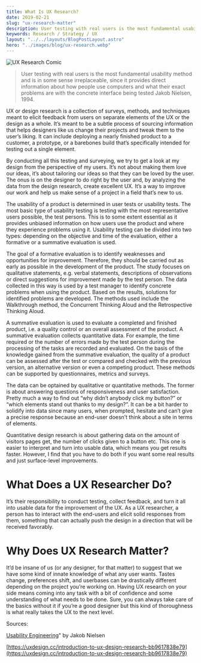 ```yaml
---
title: What Is UX Research?
date: 2019-02-21
slug: "ux-research-matter"
description: User testing with real users is the most fundamental usability method and is in some sense irreplaceable, since it provides direct information about how people use computers and what their exact problems are with the concrete interface being tested.
keywords: Research / Strategy / UX
layout: "../../layouts/BlogPostLayout.astro"
hero: "../images/blog/ux-research.webp"
---
```


<img src="../images/blog/ux-research.webp" alt="UX Research Comic"/>

> User testing with real users is the most fundamental usability method and is in some sense irreplaceable, since it provides direct information about how people use computers and what their exact problems are with the concrete interface being tested
> Jakob Nielsen, 1994.

UX or design research is a collection of surveys, methods, and techniques meant to elicit feedback from users on separate elements of the UX or the design as a whole. It’s meant to be a subtle process of sourcing information that helps designers like us change their projects and tweak them to the user’s liking. It can include deploying a nearly finished product to a customer, a prototype, or a barebones build that’s specifically intended for testing out a single element.

By conducting all this testing and surveying, we try to get a look at my design from the perspective of my users. It’s not about making them love our ideas, it’s about tailoring our ideas so that they can be loved by the user. The onus is on the designer to do right by the user and, by analyzing the data from the design research, create excellent UX. It’s a way to improve our work and help us make sense of a project in a field that’s new to us.

The usability of a product is determined in user tests or usability tests. The most basic type of usability testing is testing with the most representative users possible, the test persons. This is to some extent essential as it provides unbiased information on how users use the product and where they experience problems using it. Usability testing can be divided into two types: depending on the objective and time of the evaluation, either a formative or a summative evaluation is used.

The goal of a formative evaluation is to identify weaknesses and opportunities for improvement. Therefore, they should be carried out as early as possible in the development of the product. The study focuses on qualitative statements, e.g. verbal statements, descriptions of observations or direct suggestions for improvement made by the test person. The data collected in this way is used by a test manager to identify concrete problems when using the product. Based on the results, solutions for identified problems are developed. The methods used include the Walkthrough method, the Concurrent Thinking Aloud and the Retrospective Thinking Aloud.

A summative evaluation is used to evaluate a completed and finished product, i.e. a quality control or an overall assessment of the product. A summative evaluation collects quantitative data. For example, the time required or the number of errors made by the test person during the processing of the tasks are recorded and evaluated. On the basis of the knowledge gained from the summative evaluation, the quality of a product can be assessed after the test or compared and checked with the previous version, an alternative version or even a competing product. These methods can be supported by questionnaires, metrics and surveys.

The data can be optained by qualitative or quantitative methods. The former is about answering questions of responsiveness and user satisfaction. Pretty much a way to find out “why didn’t anybody click my button?” or “which elements stand out thanks to my design?”. It can be a bit harder to solidify into data since many users, when prompted, hesitate and can’t give a precise response because an end-user doesn’t think about a site in terms of elements.

Quantitative design research is about gathering data on the amount of visitors pages get, the number of clicks given to a button etc. This one is easier to interpret and turn into usable data, which means you get results faster. However, I find that you have to do both if you want some real results and just surface-level improvements.

# What Does a UX Researcher Do?

It’s their responsibility to conduct testing, collect feedback, and turn it all into usable data for the improvement of the UX. As a UX researcher, a person has to interact with the end-users and elicit solid responses from them, something that can actually push the design in a direction that will be received favorably.

# Why Does UX Research Matter?

It’d be insane of us (or any designer, for that matter) to suggest that we have some kind of innate knowledge of what any user wants. Tastes change, preferences shift, and userbases can be drastically different depending on the project you’re working on. Having UX research on your side means coming into any task with a bit of confidence and some understanding of what needs to be done. Sure, you can always take care of the basics without it if you’re a good designer but this kind of thoroughness is what really takes the UX to the next level.

Sources:

[Usability Engineering](https://books.google.de/books?id=95As2OF67f0C&pg=PA165&lpg=PA165&dq#v=onepage&q&f=false)" by Jakob Nielsen

[https://uxdesign.cc/introduction-to-ux-design-research-bb9617838e79](https://uxdesign.cc/introduction-to-ux-design-research-bb9617838e79)

[](https://intranet.easy.de/display/UE/UX+Research)
